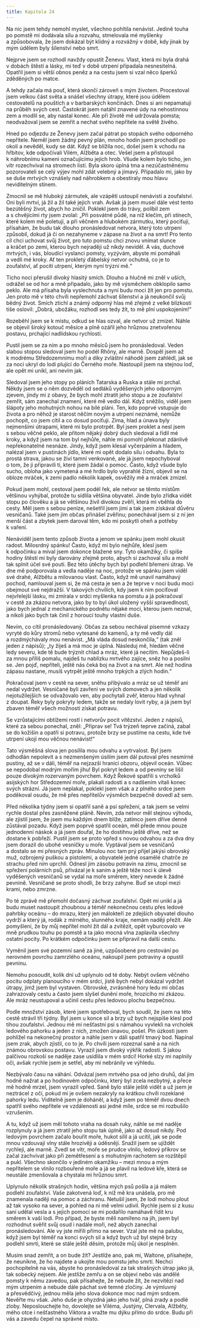 ```yaml
---
title: Kapitola 24
---
```


Na nic jsem tehdy nemohl myslet, všechno pohltila nenávist. Jedině touha po pomstě mi dodávala sílu a rozvahu, stmelovala mé myšlenky a způsobovala, že jsem dokázal být klidný a rozvážný v době, kdy jinak by mým údělem byly šílenství nebo smrt.

Nejprve jsem se rozhodl navždy opustit Ženevu. Vlast, která mi byla drahá v dobách štěstí a lásky, mi teď v době utrpení připadala nesnesitelná. Opatřil jsem si větší obnos peněz a na cestu jsem si vzal něco šperků zděděných po matce.

A tehdy začala má pouť, která skončí zároveň s mým životem. Procestoval jsem velkou část světa a snášel všechny útrapy, které jsou údělem cestovatelů na pouštích a v barbarských končinách. Dnes si ani nepamatuji na průběh svých cest. Častokrát jsem natáhl znavené údy na nehostinnou zem a modlil se, aby nastal konec. Ale při životě mě udržovala pomsta; neodvažoval jsem se zemřít a nechat svého nepřítele na světě živého.

Hned po odjezdu ze Ženevy jsem začal pátrat po stopách svého odporného nepřítele. Neměl jsem žádný pevný plán, mnoho hodin jsem prochodil po okolí a nevěděl, kudy se dát. Když se blížila noc, došel jsem k vchodu na hřbitov, kde odpočívali Vilém, Alžběta a otec. Vešel jsem a přistoupil k náhrobnímu kameni označujícímu jejich hrob. Všude kolem bylo ticho, jen vítr rozechvíval na stromech listí. Byla skoro úplná tma a nezúčastněnému pozorovateli se celý výjev mohl zdát velebný a jímavý. Připadalo mi, jako by se duše mrtvých vznášely nad náhrobkem a obestíraly mou hlavu neviditelným stínem.

Zmocnil se mě hluboký zármutek, ale vzápětí ustoupil nenávisti a zoufalství. Oni byli mrtví, já žil a žil také jejich vrah. Avšak já jsem musel dále vést tento bezútěšný život, abych ho zničil. Poklekl jsem do trávy, políbil zem a s chvějícími rty jsem zvolal: „Při posvátné půdě, na níž klečím, při stínech, které kolem mě poletují, a při věčném a hlubokém zármutku, který pociťuji, přísahám, že budu tak dlouho pronásledovat netvora, který toto utrpení způsobil, dokud já či on nezahyneme v zápase na život a na smrt! Pro tento cíl chci uchovat svůj život, pro tuto pomstu chci znovu vnímat slunce a kráčet po zemi, kterou bych nejraději už nikdy neviděl. A vás, duchové mrtvých, i vás, bloudící vyslanci pomsty, vyzývám, abyste mi pomáhali a vedli mé kroky. Ať ten prokletý ďábelský netvor ochutná, co je to zoufalství, ať pocítí utrpení, kterým nyní trýzní mě.“

Ticho noci přerušil divoký hlasitý smích. Dlouho a hlučně mi zněl v uších, odrážel se od hor a mně připadalo, jako by mě výsměchem obklopilo samo peklo. Ale má přísaha byla vyslechnuta a nyní budu moci žít jen pro pomstu. Jen proto mě v této chvíli nepřemohl záchvat šílenství a já neukončil svůj bědný život. Smích ztichl a známý odporný hlas mě zřejmě z velké blízkosti tiše oslovil: „Dobrá, ubožáku, rozhodl ses tedy žít, to mě plní uspokojením!“

Rozeběhl jsem se k místu, odkud se hlas ozval, ale netvor už zmizel. Náhle se objevil široký kotouč měsíce a plně ozářil jeho hrůznou znetvořenou postavu, prchající nadlidskou rychlostí.

Pustil jsem se za ním a po mnoho měsíců jsem ho pronásledoval. Veden slabou stopou sledoval jsem ho podél Rhôny, ale marně. Dospěl jsem až k modrému Středozemnímu moři a díky zvláštní náhodě jsem zahlédl, jak se za noci ukryl do lodi plující do Černého moře. Nastoupil jsem na stejnou loď, ale opět mi unikl, ani nevím jak.

Sledoval jsem jeho stopy po pláních Tatarska a Ruska a stále mi prchal. Někdy jsem se o něm dozvěděl od sedláků vyděšených jeho odporným zjevem, jindy mi z obavy, že bych mohl ztratit jeho stopu a ze zoufalství zemřít, sám zanechal znamení, které mě vedlo dál. Když sněžilo, viděl jsem šlápoty jeho mohutných nohou na bílé pláni. Ten, kdo poprvé vstupuje do života a pro něhož je starost něčím novým a utrpení neznámé, nemůže pochopit, co jsem cítil a co dosud pociťuji. Zima, hlad a únava byly nejmenšími útrapami, které mi bylo protrpět. Byl jsem proklet a nesl jsem s sebou věčné peklo, ale přitom nějaký dobrý duch sledoval a řídil mé kroky, a když jsem na tom byl nejhůře, náhle mi pomohl překonat zdánlivě nepřekonatelné nesnáze. Jindy, když jsem klesal vyčerpáním a hladem, nalézal jsem v pustinách jídlo, které mi opět dodalo sílu i odvahu. Byla to prostá strava, jakou se živí tamní venkované, ale já jsem nepochyboval o tom, že ji připravili ti, které jsem žádal o pomoc. Často, když všude bylo sucho, obloha jako vymetená a mé hrdlo bylo vyprahlé žízní, objevil se na obloze mráček, k zemi padlo několik kapek, osvěžily mě a mráček zmizel.

Pokud jsem mohl, cestoval jsem podél řek, ale netvor se těmto místům většinou vyhýbal, protože tu sídlila většina obyvatel. Jinde bylo zřídka vidět stopu po člověku a já se většinou živil divokou zvěří, která mi vběhla do cesty. Měl jsem s sebou peníze, nešetřil jsem jimi a tak jsem získával důvěru vesničanů. Také jsem jim občas přinášel zvěřinu; ponechával jsem si z ní jen menší část a zbytek jsem daroval těm, kdo mi poskytli oheň a potřeby k vaření.

Nenáviděl jsem tento způsob života a jenom ve spánku jsem mohl okusit radost. Milosrdný spánku! Často, když mi bylo nejhůře, klesl jsem k odpočinku a míval jsem dokonce blažené sny. Tyto okamžiky, či spíše hodiny štěstí mi byly darovány zřejmě proto, abych si zachoval sílu a mohl tak splnit účel své pouti. Bez této útěchy bych byl podlehl břemeni útrap. Ve dne mě podporovala a vedla naděje na noc, protože ve spánku jsem viděl své drahé, Alžbětu a milovanou vlast. Často, když mě unavil namáhavý pochod, namlouval jsem si, že má cesta je sen a že teprve v noci budu moci obejmout své nejdražší. V takových chvílích, kdy jsem k nim pociťoval nejvřelejší lásku, mi zmírala v srdci myšlenka na pomstu a já pokračoval v cestě za zkázou netvora, jako by to byl úkol uložený vyšší spravedlností, jako bych jednal z mechanického podnětu nějaké moci, kterou jsem neznal, a nikoli jako bych tak činil z horoucí touhy vlastní duše.

Nevím, co cítil pronásledovaný. Občas za sebou nechával písemné vzkazy vyryté do kůry stromů nebo vytesané do kamenů, a ty mě vedly dál a rozdmýchávaly mou nenávist. „Má vláda dosud neskončila,“ (tak zněl jeden z nápisů); „ty žiješ a má moc je úplná. Následuj mě, hledám věčné ledy severu, kde tě bude trýznit chlad a mráz, které já necítím. Nepůjdeš-li za mnou příliš pomalu, najdeš tu nablízku mrtvého zajíce, sněz ho a posilni se. Jen pojď, nepříteli, ještě nás čeká boj na život a na smrt. Ale než hodina zápasu nastane, musíš vytrpět ještě mnoho trpkých a zlých hodin.“

Pokračoval jsem v cestě na sever, sněhu přibývalo a mráz se už téměř ani nedal vydržet. Vesničané byli zavřeni ve svých domovech a jen několik nejotužilejších se odvažovalo ven, aby pochytali zvěř, kterou hlad vyhnal z doupat. Řeky byly pokryty ledem, takže se nedaly lovit ryby, a já jsem byl zbaven téměř všech možností získat potravu.

Se vzrůstajícími obtížemi rostl i netvorův pocit vítězství. Jeden z nápisů, které za sebou ponechal, zněl: „Připrav se! Tvá trýzeň teprve začíná, zabal se do kožišin a opatři si potravu, protože brzy se pustíme na cestu, kde tvé utrpení ukojí mou věčnou nenávist!“

Tato výsměšná slova jen posílila mou odvahu a vytrvalost. Byl jsem odhodlán nepolevit a s nezmenšeným úsilím jsem dál putoval přes nesmírné pustiny, až se v dáli, téměř na nejzazší hranici obzoru, objevil oceán. Vůbec se nepodobal modrým mořím jihu! Byl pokryt ledem a od pevniny se lišil pouze divokým rozervaným povrchem. Když Řekové spatřili s vrcholků asijských hor Středozemní moře, plakali radostí a s nadšením vítali konec svých strázní. Já jsem neplakal, poklekl jsem však a z plného srdce jsem poděkoval osudu, že mě přes nepřítelův výsměch bezpečně dovedl až sem.

Před několika týdny jsem si opatřil saně a psí spřežení, a tak jsem se velmi rychle dostal přes zasněžené pláně. Nevím, zda netvor měl stejnou výhodu, ale zjistil jsem, že jsem mu každým dnem blíže, zatímco jsem dříve denně zůstával pozadu. Když jsem poprvé spatřil oceán, měl přede mnou pouze jednodenní náskok a já jsem doufal, že ho dostihnu ještě dříve, než se dostane k pobřeží. Pustil jsem se proto vpřed s novou odvahou a za dva dny jsem dorazil do ubohé vesničky u moře. Vyptával jsem se vesničanů a dostalo se mi přesných zpráv. Minulou noc tam prý přijel jakýsi obrovský muž, ozbrojený puškou a pistolemi, a obyvatelé jedné osamělé chatrče ze strachu před ním uprchli. Odnesl jim zásobu potravin na zimu, zmocnil se spřežení polárních psů, přivázal je k saním a ještě téže noci k úlevě vyděšených vesničanů se vydal na moře směrem, který nevede k žádné pevnině. Vesničané se proto shodli, že brzy zahyne. Buď se utopí mezi krami, nebo zmrzne.

Po té zprávě mě přemohl dočasný záchvat zoufalství. Opět mi unikl a já budu muset nastoupit zhoubnou a téměř nekonečnou cestu přes ledové pahrbky oceánu – do mrazu, který jen málokteří ze zdejších obyvatel dlouho vydrží a který já, rodák z mírného, slunného kraje, nemám naději přežít. Ale pomyšlení, že by můj nepřítel mohl žít dál a zvítězit, opět vyburcovalo ve mně prudkou touhu po pomstě a ta jako mocná vlna zaplavila všechny ostatní pocity. Po krátkém odpočinku jsem se připravil na další cestu.

Vyměnil jsem své pozemní saně za jiné, uzpůsobené pro cestování po nerovném povrchu zamrzlého oceánu, nakoupil jsem potraviny a opustil pevninu.

Nemohu posoudit, kolik dní už uplynulo od té doby. Nebýt ovšem věčného pocitu odplaty planoucího v mém srdci, jistě bych nebyl dokázal vydržet útrapy, jimž jsem byl vystaven. Obrovské, zvrásněné hory ledu mi občas zahrazovaly cestu a často jsem slyšel dunění moře, hrozícího mi zkázou. Ale mráz neustupoval a učinil cestu přes ledovou plochu bezpečnou.

Podle množství zásob, které jsem spotřeboval, bych soudil, že jsem na této cestě strávil tři týdny. Byl jsem u konce sil a brzy už bych nejspíše klesl pod tíhou zoufalství. Jednou mě mí nešťastní psi s námahou vyvlekli na vrcholek ledového pahorku a jeden z nich, zmožen únavou, pošel. Pln úzkosti jsem pohlížel na nekonečný prostor a náhle jsem v dáli spatřil tmavý bod. Napínal jsem zrak, abych zjistil, co to je. Po chvíli jsem rozeznal saně a na nich známou obrovskou postavu. Vyrazil jsem divoký výkřik radosti. S jakou palčivou rozkoší se naděje zase usídlila v mém srdci! Horké slzy mi naplnily oči, avšak rychle jsem je setřel, aby mi nebránily ve výhledu.

Nezbývalo času na váhání. Odvázal jsem mrtvého psa od jeho druhů, dal jim hodně nažrat a po hodinovém odpočinku, který byl zcela nezbytný, a přece mě hodně mrzel, jsem vyrazil vpřed. Saně bylo stále ještě vidět a už jsem je neztrácel z očí, pokud mi je ovšem nezakryly na krátkou chvíli rozeklané pahorky ledu. Viditelně jsem je doháněl, a když jsem po téměř dvou dnech spatřil svého nepřítele ve vzdálenosti asi jedné míle, srdce se mi rozbušilo vzrušením.

A tu, když už jsem měl tohoto vraha na dosah ruky, náhle se mé naděje rozplynuly a já jsem ztratil jeho stopu tak úplně, jako až dosud nikdy. Pod ledovým povrchem začalo bouřit moře, hukot sílil a já ucítil, jak se pode mnou vzdouvají vlny stále hrozivěji a úděsněji. Snažil jsem se ujíždět rychleji, ale marně. Zvedl se vítr, moře se prudce vlnilo, ledový příkrov se začal zachvívat jako při zemětřesení a s mohutným rachotem se rozštěpil a pukl. Všechno skončilo v jediném okamžiku – mezi mnou a mým nepřítelem se vlnilo rozbouřené moře a já se plavil na ledové kře, která se neustále zmenšovala a chystala mi hrůznou smrt.

Uplynulo několik strašných hodin, většina mých psů pošla a já málem podlehl zoufalství. Vaše zakotvená loď, k níž mě kra unášela, pro mě znamenala naději na pomoc a záchranu. Netušil jsem, že lodi mohou plout až tak vysoko na sever, a pohled na ni mě velmi udivil. Rychle jsem si z kusu saní udělal vesla a s jejich pomocí se mi podařilo namáhavě řídit kru směrem k vaší lodi. Pro případ, že byste měli namířeno na jih, jsem byl rozhodnut svěřit svůj osud i nadále moři, než abych zanechal pronásledování. Ale vy jste mířili přímo na sever. Vzal jste mě na palubu, když jsem byl téměř na konci svých sil a když bych už byl stejně brzy podlehl smrti, které se stále ještě děsím, protože můj úkol je nesplněn.

Musím snad zemřít, a on bude žít? Jestliže ano, pak mi, Waltone, přísahejte, že neunikne, že ho najdete a ukojíte mou pomstu jeho smrtí. Nechci pochopitelně na vás, abyste ho pronásledoval za tak strašných útrap jako já, tak sobecký nejsem. Ale jestliže zemřu a on se objeví nebo vás andělé pomsty k němu zavedou, pak přísahejte, že nebude žít, že nezvítězí nad mým utrpením a nebude dále páchat své temné zločiny. Je výmluvný a přesvědčivý, jednou měla jeho slova dokonce moc nad mým srdcem. Nevěřte mu však. Jeho duše je ohyzdná jako jeho tvář, plná zrady a podlé zloby. Neposlouchejte ho, dovolejte se Viléma, Justýny, Clervala, Alžběty, mého otce i nešťastného Viktora a vražte mu dýku přímo do srdce. Budu při vás a zavedu čepel na správné místo.

